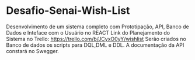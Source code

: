 # Desafio-Senai-Wish-List
Desenvolvimento de um sistema completo com Prototipação, API, Banco de Dados e Inteface com o Usuário no REACT
Link do Planejamento do Sistema no Trello: https://trello.com/b/JCyxO0yY/wishlist
Serão criados no Banco de dados os scripts para DQL,DML e DDL.
A documentação da API constará no Swegger.

